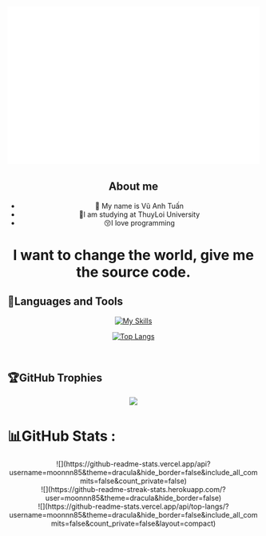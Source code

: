 <a href="#" target="_blank">
  <img src="moonn85.svg" width="1200" alt="moonn85" />
</a>

## <div align="center">About me </div>  
  

- <div align="center">🔭 My name is Vũ Anh Tuấn </div>  
   
- <div align="center">🏫I am studying at ThuyLoi University </div>  
  
- <div align="center">😚I love programming </div>  
  
<div align="center">

<h1 align="center">I want to change the world, give me the source code.</h1>

 </div>  

## 📖Languages and Tools

<div align="center">

[![My Skills](https://skillicons.dev/icons?i=html,css,cpp,c,java,python,wordpress,vscode,stackoverflow,ps,github&perline=11)]()

[![Top Langs](https://github-readme-stats.vercel.app/api/top-langs/?username=moonn85&layout=compact)](https://github.com/moonn85/github-readme-stats)

</div>
</br>
</div>

## 🏆GitHub Trophies
<div align="center">
  
![](https://github-trophies.vercel.app/?username=moonn85&theme=radical&no-frame=false&no-bg=false&margin-w=4)
  </br>
</div>

# 📊GitHub Stats :
<div align="center">
![](https://github-readme-stats.vercel.app/api?username=moonnn85&theme=dracula&hide_border=false&include_all_commits=false&count_private=false)<br/>
![](https://github-readme-streak-stats.herokuapp.com/?user=moonnn85&theme=dracula&hide_border=false)<br/>
![](https://github-readme-stats.vercel.app/api/top-langs/?username=moonnn85&theme=dracula&hide_border=false&include_all_commits=false&count_private=false&layout=compact)

</div>

